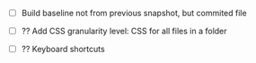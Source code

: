 - [ ] Build baseline not from previous snapshot, but commited file

- [ ] ?? Add CSS granularity level: CSS for all files in a folder
- [ ] ?? Keyboard shortcuts
